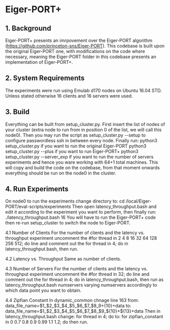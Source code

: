 # Eiger-PORT+
## 1. Background
Eiger-PORT+ presents an imrpovement over the Eiger-PORT algorithm (https://github.com/princeton-sns/Eiger-PORT). This codebase is built upon the original Eiger-PORT one, with modifications on the code where necessary, meaning the Eiger-PORT folder in this codebase presents an implementation of Eiger-PORT+.

## 2. System Requirements
The experiments were run using Emulab d170 nodes on Ubuntu 16.04 STD. Unless stated otherwise 16 clients and 16 servers were used.

## 3. Build
Everything can be built from setup_cluster.py. First insert the list of nodes of your cluster (extra node to run from in position 0 of the list, we will call this node0). Then you may run the script as
    setup_cluster.py --setup
to configure passwordless ssh in between every node. Finally run:
    python3 setup_cluster.py if you want to run the original Eiger-PORT
    python3 setup_cluster.py --plus if you want to run Eiger-PORT+
    python3 setup_cluster.py --server_exp if you want to run the number of servers experiments and hence you ware working with 64+1 total machines.
This will copy and build the code on the codebase, from that moment onwards everything should be run on the node0 in the cluster.

## 4. Run Experiments
On node0 to run the experiments change directory to:
    cd /local/Eiger-PORT/eval-scripts/experiments
Then open latency_throughput.bash and edit it according to the experiment you want to perform, then finally run:
    ./latency_throughput.bash 16
You will have to run the Eiger-PORT+ code then re-run setup_cluster to switch the node to Eiger-PORT.

4.1 Number of Clients
For the number of clients and the latency vs. throughput experiment uncomment the 
    #for thread in 2 4 8 16 32 64 128 256 512; do 
line and comment out the
     for thread in 4; do
in latency_throughput.bash, then run. 

4.2 Latency vs. Throughput
Same as number of clients.

4.3 Number of Servers
For the number of clients and the latency vs. throughput experiment uncomment the 
    #for thread in 32; do 
line and comment out the
     for thread in 4; do
in latency_throughput.bash, then run as latency_throughput.bash numservers varying numservers accordingly to which data point you want to obtain.

4.4 Zipfian Constant
In dynamic_common chnage line 163 from:
    data_file_name=$1_$2_$3_$4_$5_$6_$7_$8_$9+${10}+data
to:
    data_file_name=$1_$2_$3_$4_$5_$6_$7_$8_$9_${10}+${13}+data
Then in latency_throughput.bash change:
    for thread in 4; do
to:
    for zipfian_constant in 0 0.7 0.8 0.9 0.99 1.1 1.2; do
then run.